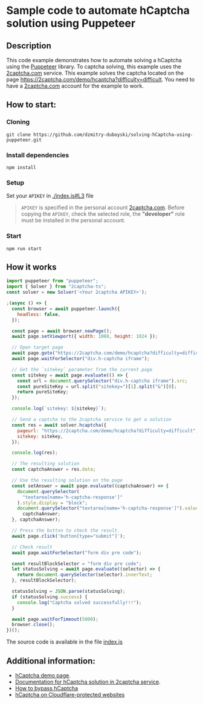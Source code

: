 # Sample code to automate hCaptcha solution using Puppeteer

## Description

This code example demonstrates how to automate solving a hCaptcha using the [Puppeteer](https://pptr.dev/) library. To captcha solving, this example uses the [2captcha.com](https://2captcha.com/?from=16653706) service. This example solves the captcha located on the page https://2captcha.com/demo/hcaptcha?difficulty=difficult. You need to have a [2captcha.com](https://2captcha.com/?from=16653706) account for the example to work.

## How to start:

### Cloning

`git clone https://github.com/dzmitry-duboyski/solving-hCaptcha-using-puppeteer.git`

### Install dependencies

`npm install`

### Setup

Set your `APIKEY` in [./index.js#L3](./index.js#L3) file

> `APIKEY` is specified in the personal account [2captcha.com](https://2captcha.com/?from=16653706). Before copying the `APIKEY`, check the selected role, the **"developer"** role must be installed in the personal account.

### Start

`npm run start`

## How it works

```js
import puppeteer from "puppeteer";
import { Solver } from "2captcha-ts";
const solver = new Solver('<Your 2captcha APIKEY>');

;(async () => {
  const browser = await puppeteer.launch({
    headless: false,
  });

  const page = await browser.newPage();
  await page.setViewport({ width: 1080, height: 1024 });

  // Open target page
  await page.goto("https://2captcha.com/demo/hcaptcha?difficulty=difficult");
  await page.waitForSelector("div.h-captcha iframe");

  // Get the `sitekey` parameter from the current page
  const sitekey = await page.evaluate(() => {
    const url = document.querySelector("div.h-captcha iframe").src;
    const pureSiteKey = url.split("sitekey=")[1].split("&")[0];
    return pureSiteKey;
  });

  console.log(`sitekey: ${sitekey}`);

  // Send a captcha to the 2captcha service to get a solution
  const res = await solver.hcaptcha({
    pageurl: "https://2captcha.com/demo/hcaptcha?difficulty=difficult",
    sitekey: sitekey,
  });

  console.log(res);

  // The resulting solution
  const captchaAnswer = res.data;

  // Use the resulting solution on the page
  const setAnswer = await page.evaluate((captchaAnswer) => {
    document.querySelector(
      "textarea[name='h-captcha-response']"
    ).style.display = "block";
    document.querySelector("textarea[name='h-captcha-response']").value =
      captchaAnswer;
  }, captchaAnswer);

  // Press the button to check the result.
  await page.click('button[type="submit"]');

  // Check result
  await page.waitForSelector("form div pre code");

  const resultBlockSelector = "form div pre code";
  let statusSolving = await page.evaluate((selector) => {
    return document.querySelector(selector).innerText;
  }, resultBlockSelector);

  statusSolving = JSON.parse(statusSolving);
  if (statusSolving.success) {
    console.log("Captcha solved successfully!!!");
  }

  await page.waitForTimeout(5000);
  browser.close();
})();
```

The source code is available in the file [index.js](/index.js)

## Additional information:

- [hCaptcha demo page](https://2captcha.com/demo/hcaptcha?difficulty=difficult&from=16653706).
- [Documentation for hCaptcha solution in 2captcha service](https://2captcha.com/2captcha-api#solving_hcaptcha?from=16653706).
- [How to bypass hCaptcha](https://2captcha.com/p/hcaptcha/?from=16653706)
- [hCaptcha on Cloudflare-protected websites](https://2captcha.com/blog/hcaptcha-cloudflare-en?from=16653706)